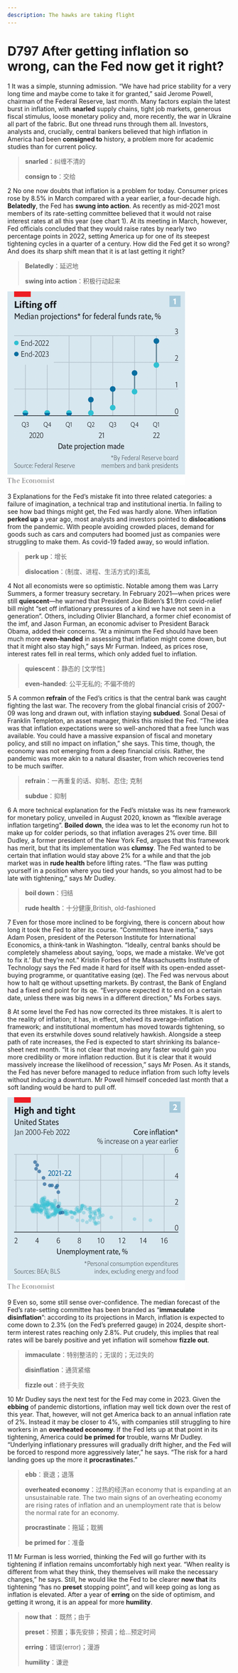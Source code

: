 ```yaml
---
description: The hawks are taking flight
---
```


# D797 After getting inflation so wrong, can the Fed now get it right?
1 It was a simple, stunning admission. “We have had price stability for a very long time and maybe come to take it for granted,” said Jerome Powell, chairman of the Federal Reserve, last month. Many factors explain the latest burst in inflation, with **snarled** supply chains, tight job markets, generous fiscal stimulus, loose monetary policy and, more recently, the war in Ukraine all part of the fabric. But one thread runs through them all. Investors, analysts and, crucially, central bankers believed that high inflation in America had been **consigned to** history, a problem more for academic studies than for current policy.

> **snarled**：纠缠不清的
 > 
> **consign to**：交给
 > 

2 No one now doubts that inflation is a problem for today. Consumer prices rose by 8.5% in March compared with a year earlier, a four-decade high. **Belatedly**, the Fed has **swung into action**. As recently as mid-2021 most members of its rate-setting committee believed that it would not raise interest rates at all this year (see chart 1). At its meeting in March, however, Fed officials concluded that they would raise rates by nearly two percentage points in 2022, setting America up for one of its steepest tightening cycles in a quarter of a century. How did the Fed get it so wrong? And does its sharp shift mean that it is at last getting it right?

> **Belatedly**：延迟地
 > 
> **swing into action**：积极行动起来
 > 

![](./img/boxcnpyYaphYZ3D6kkBqfYdwGzh.png)

3 Explanations for the Fed’s mistake fit into three related categories: a failure of imagination, a technical trap and institutional inertia. In failing to see how bad things might get, the Fed was hardly alone. When inflation **perked up** a year ago, most analysts and investors pointed to **dislocations** from the pandemic. With people avoiding crowded places, demand for goods such as cars and computers had boomed just as companies were struggling to make them. As covid-19 faded away, so would inflation.

> **perk up**：增长
 > 
> **dislocation**：(制度、进程、生活方式的)紊乱
 > 

4 Not all economists were so optimistic. Notable among them was Larry Summers, a former treasury secretary. In February 2021—when prices were still **quiescent**—he warned that President Joe Biden’s $1.9trn covid-relief bill might “set off inflationary pressures of a kind we have not seen in a generation”. Others, including Olivier Blanchard, a former chief economist of the imf, and Jason Furman, an economic adviser to President Barack Obama, added their concerns. “At a minimum the Fed should have been much more **even-handed** in assessing that inflation might come down, but that it might also stay high,” says Mr Furman. Indeed, as prices rose, interest rates fell in real terms, which only added fuel to inflation.

> **quiescent**：静态的 [文学性]
 > 
> **even-handed**: 公平无私的; 不偏不倚的
 > 

5 A common **refrain** of the Fed’s critics is that the central bank was caught fighting the last war. The recovery from the global financial crisis of 2007-09 was long and drawn out, with inflation staying **subdued**. Sonal Desai of Franklin Templeton, an asset manager, thinks this misled the Fed. “The idea was that inflation expectations were so well-anchored that a free lunch was available. You could have a massive expansion of fiscal and monetary policy, and still no impact on inflation,” she says. This time, though, the economy was not emerging from a deep financial crisis. Rather, the pandemic was more akin to a natural disaster, from which recoveries tend to be much swifter.

> **refrain**：一再重复的话、抑制、忍住; 克制
 > 
> **subdue**：抑制
 > 

6 A more technical explanation for the Fed’s mistake was its new framework for monetary policy, unveiled in August 2020, known as “flexible average inflation targeting”. **Boiled down**, the idea was to let the economy run hot to make up for colder periods, so that inflation averages 2% over time. Bill Dudley, a former president of the New York Fed, argues that this framework has merit, but that its implementation was **clumsy**. The Fed wanted to be certain that inflation would stay above 2% for a while and that the job market was in **rude health** before lifting rates. “The flaw was putting yourself in a position where you tied your hands, so you almost had to be late with tightening,” says Mr Dudley.

> **boil down**：归结
 > 
> **rude health**：十分健康,British, old-fashioned
 > 

7 Even for those more inclined to be forgiving, there is concern about how long it took the Fed to alter its course. “Committees have inertia,” says Adam Posen, president of the Peterson Institute for International Economics, a think-tank in Washington. “Ideally, central banks should be completely shameless about saying, ‘oops, we made a mistake. We’ve got to fix it.’ But they’re not.” Kristin Forbes of the Massachusetts Institute of Technology says the Fed made it hard for itself with its open-ended asset-buying programme, or quantitative easing (qe). The Fed was nervous about how to halt qe without upsetting markets. By contrast, the Bank of England had a fixed end point for its qe. “Everyone expected it to end on a certain date, unless there was big news in a different direction,” Ms Forbes says.

8 At some level the Fed has now corrected its three mistakes. It is alert to the reality of inflation; it has, in effect, shelved its average-inflation framework; and institutional momentum has moved towards tightening, so that even its erstwhile doves sound relatively hawkish. Alongside a steep path of rate increases, the Fed is expected to start shrinking its balance-sheet next month. “It is not clear that moving any faster would gain you more credibility or more inflation reduction. But it is clear that it would massively increase the likelihood of recession,” says Mr Posen. As it stands, the Fed has never before managed to reduce inflation from such lofty levels without inducing a downturn. Mr Powell himself conceded last month that a soft landing would be hard to pull off.

![](./img/boxcnqBVNHQNGnEhjm0uFLKopUf.png)

9 Even so, some still sense over-confidence. The median forecast of the Fed’s rate-setting committee has been branded as “**immaculate disinflation**”: according to its projections in March, inflation is expected to come down to 2.3% (on the Fed’s preferred gauge) in 2024, despite short-term interest rates reaching only 2.8%. Put crudely, this implies that real rates will be barely positive and yet inflation will somehow **fizzle out**.

> **immaculate**：特别整洁的；无误的；无过失的
 > 
> **disinflation**：通货紧缩
 > 
> **fizzle out**：终于失败
 > 

10 Mr Dudley says the next test for the Fed may come in 2023. Given the **ebbing** of pandemic distortions, inflation may well tick down over the rest of this year. That, however, will not get America back to an annual inflation rate of 2%. Instead it may be closer to 4%, with companies still struggling to hire workers in an **overheated economy**. If the Fed lets up at that point in its tightening, America could **be primed for** trouble, warns Mr Dudley. “Underlying inflationary pressures will gradually drift higher, and the Fed will be forced to respond more aggressively later,” he says. “The risk for a hard landing goes up the more it **procrastinate**s.”

> **ebb**：衰退；退落
 > 
> **overheated economy**：过热的经济an economy that is expanding at an unsustainable rate. The two main signs of an overheating economy are rising rates of inflation and an unemployment rate that is below the normal rate for an economy.
 > 
> **procrastinate**：拖延；耽搁
 > 
> **be primed for**：准备
 > 

11 Mr Furman is less worried, thinking the Fed will go further with its tightening if inflation remains uncomfortably high next year. “When reality is different from what they think, they themselves will make the necessary changes,” he says. Still, he would like the Fed to be clearer **now that** its tightening “has no **preset** stopping point”, and will keep going as long as inflation is elevated. After a year of **erring** on the side of optimism, and getting it wrong, it is an appeal for more **humility**.

> **now that** ：既然；由于
 > 
> **preset**：预置；事先安排；预调；给…预定时间
 > 
> **erring**：错误(error)；漫游
 > 
> **humility**：谦逊
 > 


